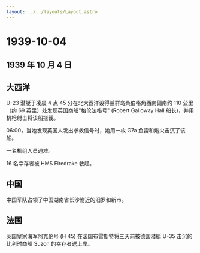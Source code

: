 ```yaml
---
layout: ../../layouts/Layout.astro
---
```


# 1939-10-04

## 1939 年 10 月 4 日

## 大西洋

U-23 潜艇于凌晨 4 点 45 分在北大西洋设得兰群岛桑伯格角西南偏南约 110
公里（约 69 英里）处发现英国商船"格伦法格号" (Robert Galloway Hall
船长)，并用机枪射击将该船拦截。

06:00，当她发现英国人发出求救信号时，她用一枚 G7a 鱼雷和炮火击沉了该船。

一名机组人员遇难。

16 名幸存者被 HMS Firedrake 救起。

## 中国

中国军队占领了中国湖南省长沙附近的汨罗和新市。

## 法国

英国皇家海军阿克伦号 (H 45) 在法国布雷斯特将三天前被德国潜艇 U-35
击沉的比利时商船 Suzon 的幸存者送上岸。